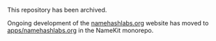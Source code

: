 This repository has been archived.

Ongoing development of the [namehashlabs.org](https://namehashlabs.org) website has moved to [apps/namehashlabs.org](https://github.com/namehash/nameguard/tree/main/apps/namehashlabs.org) in the NameKit monorepo.
